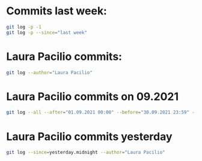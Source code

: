 # Commits last week:
```sh
git log -p -1
git log -p --since="last week"
```

# Laura Pacilio commits:
```sh
git log --author="Laura Pacilio"
```

# Laura Pacilio commits on 09.2021
```sh
git log --all --after="01.09.2021 00:00" --before="30.09.2021 23:59" --author="Laura Pacilio"
```

# Laura Pacilio commits yesterday
```sh
git log --since=yesterday.midnight --author="Laura Pacilio"
```

